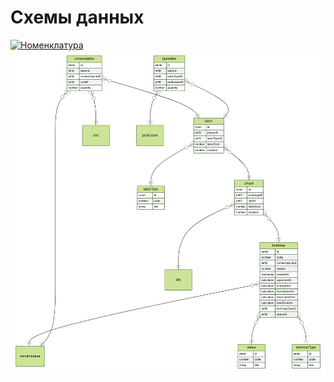 # Схемы данных

[![Номенклатура](docs/nomenclature)](https://bit.ly/3gzXD4k)
[![Тех-карта](docs/techmap.png)](https://bit.ly/3iJu6rI)